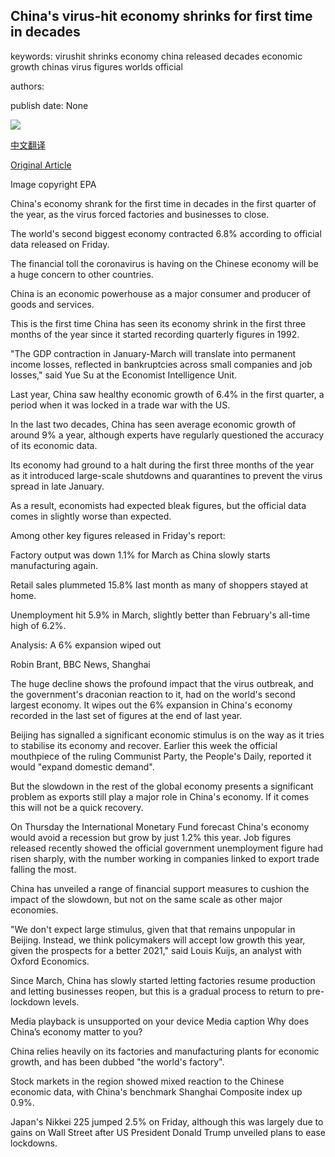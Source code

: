 ## China's virus-hit economy shrinks for first time in decades

keywords: virushit shrinks economy china released decades economic growth chinas virus figures worlds official

authors: 

publish date: None

![](https://ichef.bbci.co.uk/news/1024/branded_news/5BC4/production/_111829432_workers.jpg)

[中文翻译](China%27s%20virus-hit%20economy%20shrinks%20for%20first%20time%20in%20decades_zh.md)

[Original Article](https://www.bbc.com/news/business-52319936)

Image copyright EPA

China's economy shrank for the first time in decades in the first quarter of the year, as the virus forced factories and businesses to close.

The world's second biggest economy contracted 6.8% according to official data released on Friday.

The financial toll the coronavirus is having on the Chinese economy will be a huge concern to other countries.

China is an economic powerhouse as a major consumer and producer of goods and services.

This is the first time China has seen its economy shrink in the first three months of the year since it started recording quarterly figures in 1992.

"The GDP contraction in January-March will translate into permanent income losses, reflected in bankruptcies across small companies and job losses," said Yue Su at the Economist Intelligence Unit.

Last year, China saw healthy economic growth of 6.4% in the first quarter, a period when it was locked in a trade war with the US.

In the last two decades, China has seen average economic growth of around 9% a year, although experts have regularly questioned the accuracy of its economic data.

Its economy had ground to a halt during the first three months of the year as it introduced large-scale shutdowns and quarantines to prevent the virus spread in late January.

As a result, economists had expected bleak figures, but the official data comes in slightly worse than expected.

Among other key figures released in Friday's report:

Factory output was down 1.1% for March as China slowly starts manufacturing again.

Retail sales plummeted 15.8% last month as many of shoppers stayed at home.

Unemployment hit 5.9% in March, slightly better than February's all-time high of 6.2%.

Analysis: A 6% expansion wiped out

Robin Brant, BBC News, Shanghai

The huge decline shows the profound impact that the virus outbreak, and the government's draconian reaction to it, had on the world's second largest economy. It wipes out the 6% expansion in China's economy recorded in the last set of figures at the end of last year.

Beijing has signalled a significant economic stimulus is on the way as it tries to stabilise its economy and recover. Earlier this week the official mouthpiece of the ruling Communist Party, the People's Daily, reported it would "expand domestic demand".

But the slowdown in the rest of the global economy presents a significant problem as exports still play a major role in China's economy. If it comes this will not be a quick recovery.

On Thursday the International Monetary Fund forecast China's economy would avoid a recession but grow by just 1.2% this year. Job figures released recently showed the official government unemployment figure had risen sharply, with the number working in companies linked to export trade falling the most.

China has unveiled a range of financial support measures to cushion the impact of the slowdown, but not on the same scale as other major economies.

"We don't expect large stimulus, given that that remains unpopular in Beijing. Instead, we think policymakers will accept low growth this year, given the prospects for a better 2021," said Louis Kuijs, an analyst with Oxford Economics.

Since March, China has slowly started letting factories resume production and letting businesses reopen, but this is a gradual process to return to pre-lockdown levels.

Media playback is unsupported on your device Media caption Why does China’s economy matter to you?

China relies heavily on its factories and manufacturing plants for economic growth, and has been dubbed "the world's factory".

Stock markets in the region showed mixed reaction to the Chinese economic data, with China's benchmark Shanghai Composite index up 0.9%.

Japan's Nikkei 225 jumped 2.5% on Friday, although this was largely due to gains on Wall Street after US President Donald Trump unveiled plans to ease lockdowns.